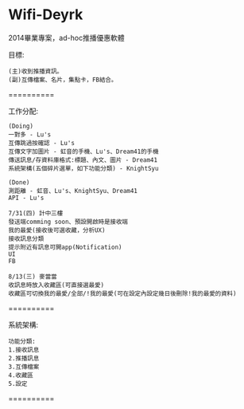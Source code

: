 Wifi-Deyrk
==========

2014畢業專案，ad-hoc推播優惠軟體

目標:   

    (主)收到推播資訊。  
    (副)互傳檔案、名片，集點卡，FB結合。  

==========

工作分配:  

    (Doing)  
    一對多 - Lu's  
    互傳跳過按確認 - Lu's
    互傳文字加圖片 - 虹音的手機、Lu's、Dream41的手機  
    傳送訊息/存資料庫格式:標題、內文、圖片 - Dream41  
    系統架構(五個碎片選單，如下功能分類) - KnightSyu  
    
    (Done)
    測距離 - 虹音、Lu's、KnightSyu、Dream41  
    API - Lu's  
      
    7/31(四) 計中三樓  
    發送端comming soon、預設開啟時是接收端  
    我的最愛(接收後可選收藏，分析UX)  
    接收訊息分類  
    提示附近有訊息可開app(Notification)  
    UI  
    FB  
      
    8/13(三) 麥當當  
    收訊息時放入收藏區(可直接選最愛)  
    收藏區可切換我的最愛/全部/!我的最愛(可在設定內設定幾日後刪除!我的最愛的資料)  

==========

系統架構:  

    功能分類:  
    1.接收訊息  
    2.推播訊息  
    3.互傳檔案  
    4.收藏區  
    5.設定  
  
==========
